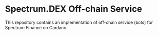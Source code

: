 # Spectrum.DEX Off-chain Service

This repository contains an implementation of off-chain service (bots) for Spectrum Finance on Cardano. 
